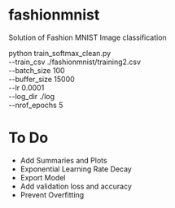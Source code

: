 # fashionmnist
Solution of Fashion MNIST Image classification

python train_softmax_clean.py \
--train_csv ./fashionmnist/training2.csv \
--batch_size 100 \
--buffer_size 15000 \
--lr 0.0001 \
--log_dir ./log \
--nrof_epochs 5

# To Do
* Add Summaries and Plots
* Exponential Learning Rate Decay
* Export Model
* Add validation loss and accuracy
* Prevent Overfitting
